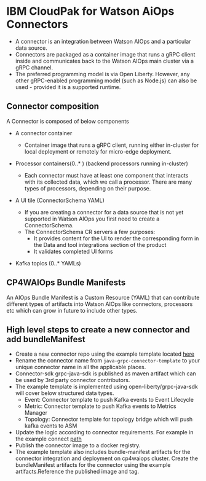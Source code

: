 # IBM CloudPak for Watson AiOps Connectors
- A connector is an integration between Watson AIOps and a particular data source.
- Connectors are packaged as a container image that runs a gRPC client inside and communicates back to the Watson AIOps main cluster via a gRPC channel.
- The preferred programming model is via Open Liberty. However, any other gRPC-enabled programming model (such as Node.js) can also be used - provided it is a supported runtime.

## Connector composition
A Connector is composed of below components

- A connector container
  - Container image that runs a gRPC client, running either in-cluster for local deployment or remotely for micro-edge deployment.

- Processor containers(0..* ) (backend processors running in-cluster)
  - Each connector must have at least one component that interacts with its collected data, which we call a processor. There are many types of processors, depending on their purpose.

- A UI tile (ConnectorSchema YAML)
   - If you are creating a connector for a data source that is not yet supported in Watson AIOps you first need to create a ConnectorSchema.
   - The ConnectorSchema CR servers a few purposes:
      - It provides content for the UI to render the corresponding form in the Data and tool integrations section of the product
      - It validates completed UI forms

- Kafka topics (0..* YAMLs)

## CP4WAIOps Bundle Manifests
An AIOps Bundle Manifest is a Custom Resource (YAML) that can contribute different types of artifacts into Watson AIOps like connectors, processors etc which can grow in future to include other types.

## High level steps to create a new connector and add bundleManifest
- Create a new connector repo using the example template located [here](https://github.com/IBM/cp4waiops-connectors-java-template)
- Rename the connector name from `java-grpc-connector-template` to your unique connector name in all the applicable places.
- Connector-sdk grpc-java-sdk is published as maven artifact which can be used by 3rd party connector contributors.
- The example template is implemented using open-liberty/grpc-java-sdk will cover below structured data types.
    - Event: Connector template to push Kafka events to Event Lifecycle
    - Metric: Connector template to push Kafka events to Metrics Manager
    - Topology: Connector template for topology bridge which will push kafka events to ASM
- Update the logic according to connector requirements. For example in the example connect [path](https://github.com/IBM/cp4waiops-connectors-java-template/tree/main/src/main/java/com/ibm/aiops/connectors/template)
- Publish the connector image to a docker registry.
- The example template also includes bundle-manifest artifacts for the connector integration and deployment on cp4waiops cluster. Create the bundleManifest artifacts for the connector using the example artifacts.Reference the published image and tag.
